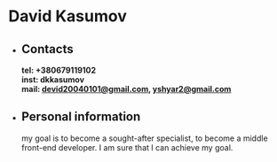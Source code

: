 # David Kasumov

* ## Contacts
   **tel: +380679119102** \
   **inst: dkkasumov** \
   **mail: devid20040101@gmail.com, yshyar2@gmail.com** 

* ## Personal information 

   my goal is to become a sought-after specialist, to become a middle front-end developer.
   I am sure that I can achieve my goal.



